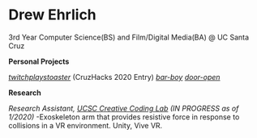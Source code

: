 # Drew Ehrlich

3rd Year Computer Science(BS) and Film/Digital Media(BA) @ UC Santa Cruz

**Personal Projects**

[*twitchplaystoaster*](https://devpost.com/software/twitchplaystoaster) (CruzHacks 2020 Entry)
[*bar-boy*](https://github.com/deehrlic/bar-boy) 
[*door-open*](https://github.com/deehrlic/door-open) 

**Research**

*Research Assistant, [UCSC Creative Coding Lab](https://creativecoding.soe.ucsc.edu) (IN PROGRESS as of 1/2020)*
-Exoskeleton arm that provides resistive force in response to collisions in a VR environment. Unity, Vive VR. 
